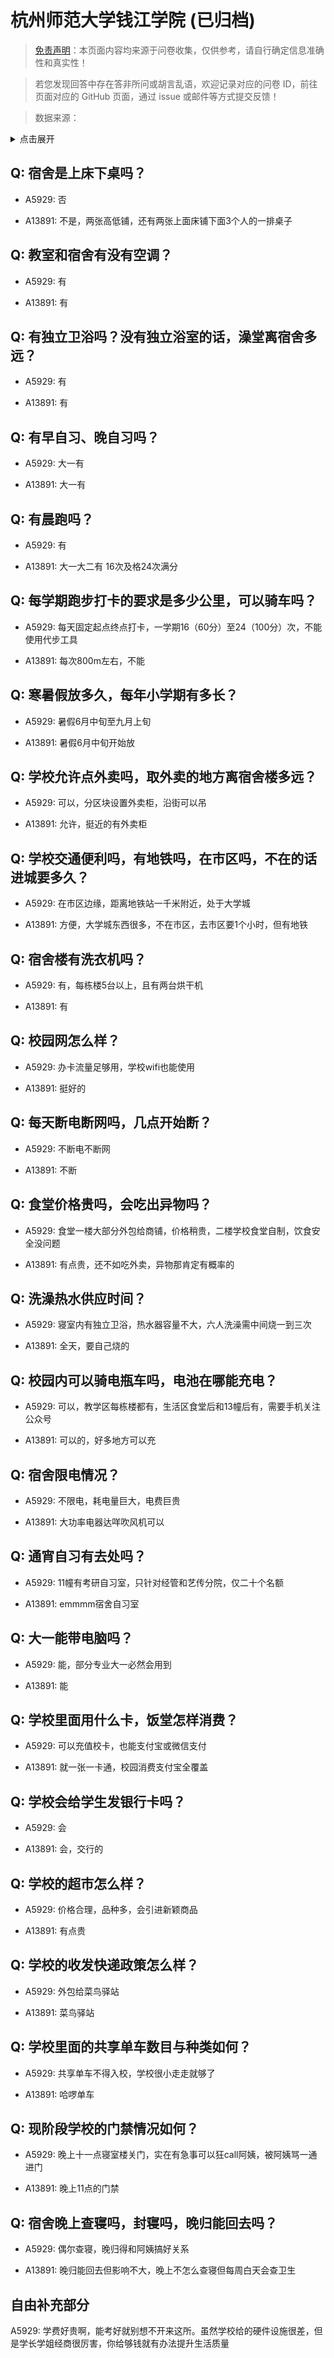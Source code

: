 # 杭州师范大学钱江学院 (已归档)

> [免责声明](https://colleges.chat/#_3)：本页面内容均来源于问卷收集，仅供参考，请自行确定信息准确性和真实性！

> 若您发现回答中存在答非所问或胡言乱语，欢迎记录对应的问卷 ID，前往页面对应的 GitHub 页面，通过 issue 或邮件等方式提交反馈！

> 数据来源：

<details><summary>点击展开</summary>
<ul>
<li>A5929: 匿名 (2022 年 06 月)</li>
<li>A13891: 匿名 (2022 年 07 月)</li>
</ul>
</details>

## Q: 宿舍是上床下桌吗？

- A5929: 否

- A13891: 不是，两张高低铺，还有两张上面床铺下面3个人的一排桌子

## Q: 教室和宿舍有没有空调？

- A5929: 有

- A13891: 有

## Q: 有独立卫浴吗？没有独立浴室的话，澡堂离宿舍多远？

- A5929: 有

- A13891: 有

## Q: 有早自习、晚自习吗？

- A5929: 大一有

- A13891: 大一有

## Q: 有晨跑吗？

- A5929: 有

- A13891: 大一大二有 16次及格24次满分

## Q: 每学期跑步打卡的要求是多少公里，可以骑车吗？

- A5929: 每天固定起点终点打卡，一学期16（60分）至24（100分）次，不能使用代步工具

- A13891: 每次800m左右，不能

## Q: 寒暑假放多久，每年小学期有多长？

- A5929: 暑假6月中旬至九月上旬

- A13891: 暑假6月中旬开始放

## Q: 学校允许点外卖吗，取外卖的地方离宿舍楼多远？

- A5929: 可以，分区块设置外卖柜，沿街可以吊

- A13891: 允许，挺近的有外卖柜

## Q: 学校交通便利吗，有地铁吗，在市区吗，不在的话进城要多久？

- A5929: 在市区边缘，距离地铁站一千米附近，处于大学城

- A13891: 方便，大学城东西很多，不在市区，去市区要1个小时，但有地铁

## Q: 宿舍楼有洗衣机吗？

- A5929: 有，每栋楼5台以上，且有两台烘干机

- A13891: 有

## Q: 校园网怎么样？

- A5929: 办卡流量足够用，学校wifi也能使用

- A13891: 挺好的

## Q: 每天断电断网吗，几点开始断？

- A5929: 不断电不断网

- A13891: 不断

## Q: 食堂价格贵吗，会吃出异物吗？

- A5929: 食堂一楼大部分外包给商铺，价格稍贵，二楼学校食堂自制，饮食安全没问题

- A13891: 有点贵，还不如吃外卖，异物那肯定有概率的

## Q: 洗澡热水供应时间？

- A5929: 寝室内有独立卫浴，热水器容量不大，六人洗澡需中间烧一到三次

- A13891: 全天，要自己烧的

## Q: 校园内可以骑电瓶车吗，电池在哪能充电？

- A5929: 可以，教学区每栋楼都有，生活区食堂后和13幢后有，需要手机关注公众号

- A13891: 可以的，好多地方可以充

## Q: 宿舍限电情况？

- A5929: 不限电，耗电量巨大，电费巨贵

- A13891: 大功率电器达咩吹风机可以

## Q: 通宵自习有去处吗？

- A5929: 11幢有考研自习室，只针对经管和艺传分院，仅二十个名额

- A13891: emmmm宿舍自习室

## Q: 大一能带电脑吗？

- A5929: 能，部分专业大一必然会用到

- A13891: 能

## Q: 学校里面用什么卡，饭堂怎样消费？

- A5929: 可以充值校卡，也能支付宝或微信支付

- A13891: 就一张一卡通，校园消费支付宝全覆盖

## Q: 学校会给学生发银行卡吗？

- A5929: 会

- A13891: 会，交行的

## Q: 学校的超市怎么样？

- A5929: 价格合理，品种多，会引进新颖商品

- A13891: 有点贵

## Q: 学校的收发快递政策怎么样？

- A5929: 外包给菜鸟驿站

- A13891: 菜鸟驿站

## Q: 学校里面的共享单车数目与种类如何？

- A5929: 共享单车不得入校，学校很小走走就够了

- A13891: 哈啰单车

## Q: 现阶段学校的门禁情况如何？

- A5929: 晚上十一点寝室楼关门，实在有急事可以狂call阿姨，被阿姨骂一通进门

- A13891: 晚上11点的门禁

## Q: 宿舍晚上查寝吗，封寝吗，晚归能回去吗？

- A5929: 偶尔查寝，晚归得和阿姨搞好关系

- A13891: 晚归能回去但影响不大，晚上不怎么查寝但每周白天会查卫生

## 自由补充部分

A5929: 学费好贵啊，能考好就别想不开来这所。虽然学校给的硬件设施很差，但是学长学姐经商很厉害，你给够钱就有办法提升生活质量
